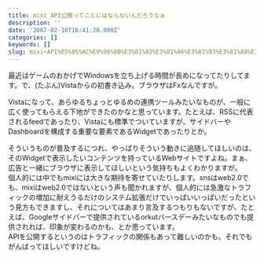```yaml
---
title: mixi API公開ってことにはならないんだろうなぁ
description: ''
date: '2007-02-10T16:41:20.000Z'
categories: []
keywords: []
slug: mixi+API%E5%85%AC%E9%96%8B%E3%81%A3%E3%81%A6%E3%81%93%E3%81%A8%E3%81%AB%E3%81%AF%E3%81%AA%E3%82%89%E3%81%AA%E3%81%84%E3%82%93%E3%81%A0%E3%82%8D%E3%...
---
```

最近はゲームのおかげでWindowsを立ち上げる時間が長めになってたりしてます。で、(たぶん)Vistaからの初書き込み。ブラウザはFxなんですが。

Vistaになって、あらゆるちょっとゆるめの連携ツールみたいなものが、一般に広く使ってもらえる下地ができたのかなと思っています。たとえば、RSSに代表されるfeedであったり、Vistaにも標準でついていますが、サイドバーやDashboardを構成する重要な要素であるWidgetであったりとか。

そういうものが普及するにつれ、やっぱりそういう動きに追随してほしいのは、そのWidgetで表示したいコンテンツを持っているWebサイトですよね。まぁ、広告と一緒にブラウザに表示してほしいという気持ちもよくわかりますが。  
個人的には中でもmixiには大きな期待を寄せていたりします。snsはweb2.0でも、mixiはweb2.0ではないという声も聞かれますが、個人的には急激なトラフィックの増加に耐えうるだけのシステム拡張だけでいっぱいいっぱいだったという見方もできますし、それについてはあまり言及するつもりもないですが、たとえば、Googleサイドバーで提供されているorkutバースデーみたいなものでも提供されれば、印象が変わるのかも、とか思っています。  
APIを公開するというのはトラフィックの関係もあって難しいのかも。それでもがんばってほしいですけどね。